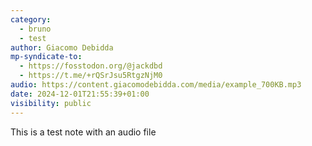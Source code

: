 ```yaml
---
category:
  - bruno
  - test
author: Giacomo Debidda
mp-syndicate-to:
  - https://fosstodon.org/@jackdbd
  - https://t.me/+rQSrJsu5RtgzNjM0
audio: https://content.giacomodebidda.com/media/example_700KB.mp3
date: 2024-12-01T21:55:39+01:00
visibility: public
---
```


This is a test note with an audio file